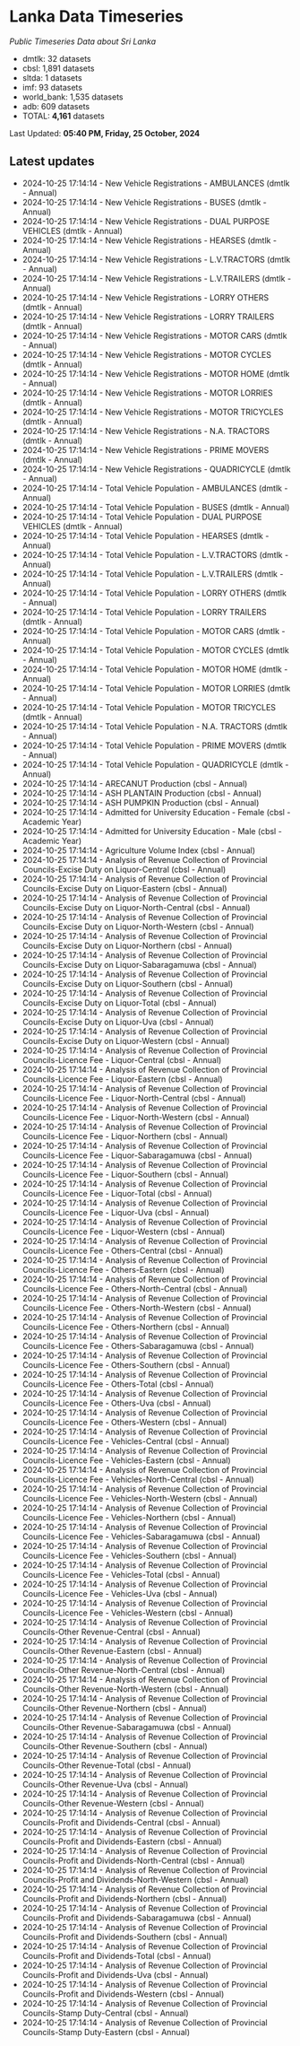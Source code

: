 # Lanka Data Timeseries
*Public Timeseries Data about Sri Lanka*

* dmtlk: 32 datasets
* cbsl: 1,891 datasets
* sltda: 1 datasets
* imf: 93 datasets
* world_bank: 1,535 datasets
* adb: 609 datasets
* TOTAL: **4,161** datasets

Last Updated: **05:40 PM, Friday, 25 October, 2024**

## Latest updates

* 2024-10-25 17:14:14 - New Vehicle Registrations - AMBULANCES (dmtlk - Annual)
* 2024-10-25 17:14:14 - New Vehicle Registrations - BUSES (dmtlk - Annual)
* 2024-10-25 17:14:14 - New Vehicle Registrations - DUAL PURPOSE VEHICLES (dmtlk - Annual)
* 2024-10-25 17:14:14 - New Vehicle Registrations - HEARSES (dmtlk - Annual)
* 2024-10-25 17:14:14 - New Vehicle Registrations - L.V.TRACTORS (dmtlk - Annual)
* 2024-10-25 17:14:14 - New Vehicle Registrations - L.V.TRAILERS (dmtlk - Annual)
* 2024-10-25 17:14:14 - New Vehicle Registrations - LORRY OTHERS (dmtlk - Annual)
* 2024-10-25 17:14:14 - New Vehicle Registrations - LORRY TRAILERS (dmtlk - Annual)
* 2024-10-25 17:14:14 - New Vehicle Registrations - MOTOR CARS (dmtlk - Annual)
* 2024-10-25 17:14:14 - New Vehicle Registrations - MOTOR CYCLES (dmtlk - Annual)
* 2024-10-25 17:14:14 - New Vehicle Registrations - MOTOR HOME (dmtlk - Annual)
* 2024-10-25 17:14:14 - New Vehicle Registrations - MOTOR LORRIES (dmtlk - Annual)
* 2024-10-25 17:14:14 - New Vehicle Registrations - MOTOR TRICYCLES (dmtlk - Annual)
* 2024-10-25 17:14:14 - New Vehicle Registrations - N.A. TRACTORS (dmtlk - Annual)
* 2024-10-25 17:14:14 - New Vehicle Registrations - PRIME MOVERS (dmtlk - Annual)
* 2024-10-25 17:14:14 - New Vehicle Registrations - QUADRICYCLE (dmtlk - Annual)
* 2024-10-25 17:14:14 - Total Vehicle Population - AMBULANCES (dmtlk - Annual)
* 2024-10-25 17:14:14 - Total Vehicle Population - BUSES (dmtlk - Annual)
* 2024-10-25 17:14:14 - Total Vehicle Population - DUAL PURPOSE VEHICLES (dmtlk - Annual)
* 2024-10-25 17:14:14 - Total Vehicle Population - HEARSES (dmtlk - Annual)
* 2024-10-25 17:14:14 - Total Vehicle Population - L.V.TRACTORS (dmtlk - Annual)
* 2024-10-25 17:14:14 - Total Vehicle Population - L.V.TRAILERS (dmtlk - Annual)
* 2024-10-25 17:14:14 - Total Vehicle Population - LORRY OTHERS (dmtlk - Annual)
* 2024-10-25 17:14:14 - Total Vehicle Population - LORRY TRAILERS (dmtlk - Annual)
* 2024-10-25 17:14:14 - Total Vehicle Population - MOTOR CARS (dmtlk - Annual)
* 2024-10-25 17:14:14 - Total Vehicle Population - MOTOR CYCLES (dmtlk - Annual)
* 2024-10-25 17:14:14 - Total Vehicle Population - MOTOR HOME (dmtlk - Annual)
* 2024-10-25 17:14:14 - Total Vehicle Population - MOTOR LORRIES (dmtlk - Annual)
* 2024-10-25 17:14:14 - Total Vehicle Population - MOTOR TRICYCLES (dmtlk - Annual)
* 2024-10-25 17:14:14 - Total Vehicle Population - N.A. TRACTORS (dmtlk - Annual)
* 2024-10-25 17:14:14 - Total Vehicle Population - PRIME MOVERS (dmtlk - Annual)
* 2024-10-25 17:14:14 - Total Vehicle Population - QUADRICYCLE (dmtlk - Annual)
* 2024-10-25 17:14:14 - ARECANUT Production (cbsl - Annual)
* 2024-10-25 17:14:14 - ASH PLANTAIN Production (cbsl - Annual)
* 2024-10-25 17:14:14 - ASH PUMPKIN Production (cbsl - Annual)
* 2024-10-25 17:14:14 - Admitted for University Education - Female (cbsl - Academic Year)
* 2024-10-25 17:14:14 - Admitted for University Education - Male (cbsl - Academic Year)
* 2024-10-25 17:14:14 - Agriculture Volume Index (cbsl - Annual)
* 2024-10-25 17:14:14 - Analysis of Revenue Collection of Provincial Councils-Excise Duty on Liquor-Central (cbsl - Annual)
* 2024-10-25 17:14:14 - Analysis of Revenue Collection of Provincial Councils-Excise Duty on Liquor-Eastern (cbsl - Annual)
* 2024-10-25 17:14:14 - Analysis of Revenue Collection of Provincial Councils-Excise Duty on Liquor-North-Central (cbsl - Annual)
* 2024-10-25 17:14:14 - Analysis of Revenue Collection of Provincial Councils-Excise Duty on Liquor-North-Western (cbsl - Annual)
* 2024-10-25 17:14:14 - Analysis of Revenue Collection of Provincial Councils-Excise Duty on Liquor-Northern (cbsl - Annual)
* 2024-10-25 17:14:14 - Analysis of Revenue Collection of Provincial Councils-Excise Duty on Liquor-Sabaragamuwa (cbsl - Annual)
* 2024-10-25 17:14:14 - Analysis of Revenue Collection of Provincial Councils-Excise Duty on Liquor-Southern (cbsl - Annual)
* 2024-10-25 17:14:14 - Analysis of Revenue Collection of Provincial Councils-Excise Duty on Liquor-Total (cbsl - Annual)
* 2024-10-25 17:14:14 - Analysis of Revenue Collection of Provincial Councils-Excise Duty on Liquor-Uva (cbsl - Annual)
* 2024-10-25 17:14:14 - Analysis of Revenue Collection of Provincial Councils-Excise Duty on Liquor-Western (cbsl - Annual)
* 2024-10-25 17:14:14 - Analysis of Revenue Collection of Provincial Councils-Licence Fee - Liquor-Central (cbsl - Annual)
* 2024-10-25 17:14:14 - Analysis of Revenue Collection of Provincial Councils-Licence Fee - Liquor-Eastern (cbsl - Annual)
* 2024-10-25 17:14:14 - Analysis of Revenue Collection of Provincial Councils-Licence Fee - Liquor-North-Central (cbsl - Annual)
* 2024-10-25 17:14:14 - Analysis of Revenue Collection of Provincial Councils-Licence Fee - Liquor-North-Western (cbsl - Annual)
* 2024-10-25 17:14:14 - Analysis of Revenue Collection of Provincial Councils-Licence Fee - Liquor-Northern (cbsl - Annual)
* 2024-10-25 17:14:14 - Analysis of Revenue Collection of Provincial Councils-Licence Fee - Liquor-Sabaragamuwa (cbsl - Annual)
* 2024-10-25 17:14:14 - Analysis of Revenue Collection of Provincial Councils-Licence Fee - Liquor-Southern (cbsl - Annual)
* 2024-10-25 17:14:14 - Analysis of Revenue Collection of Provincial Councils-Licence Fee - Liquor-Total (cbsl - Annual)
* 2024-10-25 17:14:14 - Analysis of Revenue Collection of Provincial Councils-Licence Fee - Liquor-Uva (cbsl - Annual)
* 2024-10-25 17:14:14 - Analysis of Revenue Collection of Provincial Councils-Licence Fee - Liquor-Western (cbsl - Annual)
* 2024-10-25 17:14:14 - Analysis of Revenue Collection of Provincial Councils-Licence Fee - Others-Central (cbsl - Annual)
* 2024-10-25 17:14:14 - Analysis of Revenue Collection of Provincial Councils-Licence Fee - Others-Eastern (cbsl - Annual)
* 2024-10-25 17:14:14 - Analysis of Revenue Collection of Provincial Councils-Licence Fee - Others-North-Central (cbsl - Annual)
* 2024-10-25 17:14:14 - Analysis of Revenue Collection of Provincial Councils-Licence Fee - Others-North-Western (cbsl - Annual)
* 2024-10-25 17:14:14 - Analysis of Revenue Collection of Provincial Councils-Licence Fee - Others-Northern (cbsl - Annual)
* 2024-10-25 17:14:14 - Analysis of Revenue Collection of Provincial Councils-Licence Fee - Others-Sabaragamuwa (cbsl - Annual)
* 2024-10-25 17:14:14 - Analysis of Revenue Collection of Provincial Councils-Licence Fee - Others-Southern (cbsl - Annual)
* 2024-10-25 17:14:14 - Analysis of Revenue Collection of Provincial Councils-Licence Fee - Others-Total (cbsl - Annual)
* 2024-10-25 17:14:14 - Analysis of Revenue Collection of Provincial Councils-Licence Fee - Others-Uva (cbsl - Annual)
* 2024-10-25 17:14:14 - Analysis of Revenue Collection of Provincial Councils-Licence Fee - Others-Western (cbsl - Annual)
* 2024-10-25 17:14:14 - Analysis of Revenue Collection of Provincial Councils-Licence Fee - Vehicles-Central (cbsl - Annual)
* 2024-10-25 17:14:14 - Analysis of Revenue Collection of Provincial Councils-Licence Fee - Vehicles-Eastern (cbsl - Annual)
* 2024-10-25 17:14:14 - Analysis of Revenue Collection of Provincial Councils-Licence Fee - Vehicles-North-Central (cbsl - Annual)
* 2024-10-25 17:14:14 - Analysis of Revenue Collection of Provincial Councils-Licence Fee - Vehicles-North-Western (cbsl - Annual)
* 2024-10-25 17:14:14 - Analysis of Revenue Collection of Provincial Councils-Licence Fee - Vehicles-Northern (cbsl - Annual)
* 2024-10-25 17:14:14 - Analysis of Revenue Collection of Provincial Councils-Licence Fee - Vehicles-Sabaragamuwa (cbsl - Annual)
* 2024-10-25 17:14:14 - Analysis of Revenue Collection of Provincial Councils-Licence Fee - Vehicles-Southern (cbsl - Annual)
* 2024-10-25 17:14:14 - Analysis of Revenue Collection of Provincial Councils-Licence Fee - Vehicles-Total (cbsl - Annual)
* 2024-10-25 17:14:14 - Analysis of Revenue Collection of Provincial Councils-Licence Fee - Vehicles-Uva (cbsl - Annual)
* 2024-10-25 17:14:14 - Analysis of Revenue Collection of Provincial Councils-Licence Fee - Vehicles-Western (cbsl - Annual)
* 2024-10-25 17:14:14 - Analysis of Revenue Collection of Provincial Councils-Other Revenue-Central (cbsl - Annual)
* 2024-10-25 17:14:14 - Analysis of Revenue Collection of Provincial Councils-Other Revenue-Eastern (cbsl - Annual)
* 2024-10-25 17:14:14 - Analysis of Revenue Collection of Provincial Councils-Other Revenue-North-Central (cbsl - Annual)
* 2024-10-25 17:14:14 - Analysis of Revenue Collection of Provincial Councils-Other Revenue-North-Western (cbsl - Annual)
* 2024-10-25 17:14:14 - Analysis of Revenue Collection of Provincial Councils-Other Revenue-Northern (cbsl - Annual)
* 2024-10-25 17:14:14 - Analysis of Revenue Collection of Provincial Councils-Other Revenue-Sabaragamuwa (cbsl - Annual)
* 2024-10-25 17:14:14 - Analysis of Revenue Collection of Provincial Councils-Other Revenue-Southern (cbsl - Annual)
* 2024-10-25 17:14:14 - Analysis of Revenue Collection of Provincial Councils-Other Revenue-Total (cbsl - Annual)
* 2024-10-25 17:14:14 - Analysis of Revenue Collection of Provincial Councils-Other Revenue-Uva (cbsl - Annual)
* 2024-10-25 17:14:14 - Analysis of Revenue Collection of Provincial Councils-Other Revenue-Western (cbsl - Annual)
* 2024-10-25 17:14:14 - Analysis of Revenue Collection of Provincial Councils-Profit and Dividends-Central (cbsl - Annual)
* 2024-10-25 17:14:14 - Analysis of Revenue Collection of Provincial Councils-Profit and Dividends-Eastern (cbsl - Annual)
* 2024-10-25 17:14:14 - Analysis of Revenue Collection of Provincial Councils-Profit and Dividends-North-Central (cbsl - Annual)
* 2024-10-25 17:14:14 - Analysis of Revenue Collection of Provincial Councils-Profit and Dividends-North-Western (cbsl - Annual)
* 2024-10-25 17:14:14 - Analysis of Revenue Collection of Provincial Councils-Profit and Dividends-Northern (cbsl - Annual)
* 2024-10-25 17:14:14 - Analysis of Revenue Collection of Provincial Councils-Profit and Dividends-Sabaragamuwa (cbsl - Annual)
* 2024-10-25 17:14:14 - Analysis of Revenue Collection of Provincial Councils-Profit and Dividends-Southern (cbsl - Annual)
* 2024-10-25 17:14:14 - Analysis of Revenue Collection of Provincial Councils-Profit and Dividends-Total (cbsl - Annual)
* 2024-10-25 17:14:14 - Analysis of Revenue Collection of Provincial Councils-Profit and Dividends-Uva (cbsl - Annual)
* 2024-10-25 17:14:14 - Analysis of Revenue Collection of Provincial Councils-Profit and Dividends-Western (cbsl - Annual)
* 2024-10-25 17:14:14 - Analysis of Revenue Collection of Provincial Councils-Stamp Duty-Central (cbsl - Annual)
* 2024-10-25 17:14:14 - Analysis of Revenue Collection of Provincial Councils-Stamp Duty-Eastern (cbsl - Annual)